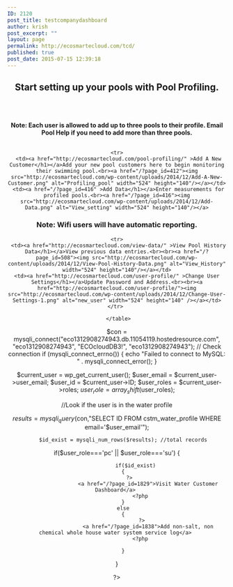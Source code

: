 ```yaml
---
ID: 2120
post_title: testcompanydashboard
author: krish
post_excerpt: ""
layout: page
permalink: http://ecosmartecloud.com/tcd/
published: true
post_date: 2015-07-15 12:39:18
---
```

<head>
	<meta name="viewport" content="width=device-width, initial-scale=1">
		
<link rel="stylesheet" href="http://ecosmartecloud.com/wp-admin/php/eco_res/css/bootstrap.css">
<script src="http://ecosmartecloud.com/wp-admin/php/eco_res/js/bootstrap.min.js"></script>

</head>
<center>

<h2>Start setting up your pools with Pool Profiling.</h2><br><br>

<strong>Note: Each user is allowed to add up to three pools to their profile. Email Pool Help if you need to add more than three pools.</strong></h3><br><br>

<div class="container">
  <table class="table">
  	
  	<tr>
     <td><a href="http://ecosmartecloud.com/pool-profiling/" >Add A New Customer</h1></a>Add your new pool customers here to begin monitoring their swimming pool.<br><a href="/?page_id=412"><img src="http://ecosmartecloud.com/wp-content/uploads/2014/12/Add-A-New-Customer.png" alt="Profiling_pool" width="524" height="140"/></a></td>
     <td><a href="/?page_id=416" >Add Data</h1></a>Enter measurements for profiled pools.<br><a href="/?page_id=416"><img src="http://ecosmartecloud.com/wp-content/uploads/2014/12/Add-Data.png" alt="View_setting" width="524" height="140"/></a>
<h3>Note: Wifi users will have automatic reporting.</h3></td>
   	</tr>        	
  	
  	<tr>
     <td><a href="http://ecosmartecloud.com/view-data/" >View Pool History Data</h1></a>View previous data entries.<br><br><a href="/?page_id=508"><img src="http://ecosmartecloud.com/wp-content/uploads/2014/12/View-Pool-History-Data.png" alt="View_History" width="524" height="140"/></a></td>
    <td><a href="http://ecosmartecloud.com/user-profile/" >Change User Settings</h1></a>Update Password and Address.<br><br><a href="http://ecosmartecloud.com/user-profile/"><img src="http://ecosmartecloud.com/wp-content/uploads/2014/12/Change-User-Settings-1.png" alt="new_user" width="524" height="140" /></a></td>
   	</tr> 
  	
  	 </table>
</div>
<?php

$con = mysqli_connect("eco1312908274943.db.11054119.hostedresource.com", "eco1312908274943", "ECOcloudDB3!", "eco1312908274943");
// Check connection
if (mysqli_connect_errno()) {
  echo "Failed to connect to MySQL: " . mysqli_connect_error();
}

$current_user = wp_get_current_user();
$user_email = $current_user->user_email;
$user_id = $current_user->ID;
$user_roles = $current_user->roles;
$user_role = array_shift($user_roles);

//Look if the user is in the water profile

$results = mysqli_query($con,"SELECT ID FROM cstm_water_profile WHERE email='$user_email'");
		
		$id_exist = mysqli_num_rows($results); //total records
		
if($user_role==='pc' || $user_role==='su')
{

                 if($id_exist) 
		{
		    ?>
                        <a href="/?page_id=1829">Visit Water Customer Dashboard</a> 
                   <?php
		}
		else
		{
                    ?>
                        <a href="/?page_id=1838">Add non-salt, non chemical whole house water system service log</a> 
                   <?php

		}


    
}

?>